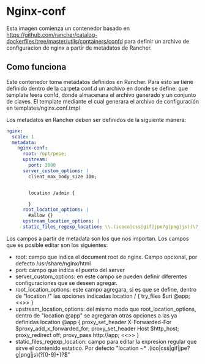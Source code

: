 # Nginx-conf
Esta imagen comienza un contenedor basado en https://github.com/rancher/catalog-dockerfiles/tree/master/utils/containers/confd para definir un
archivo de configuracion de nginx a partir de metadatos de Rancher.

## Como funciona
Este contenedor toma metadatos definidos en Rancher. Para esto se tiene definido dentro de la carpeta conf.d un archivo en donde se define: que template leera confd, donde almacenara el archivo generado y un conjunto de claves. 
El template mediante el cual generara el archivo de configuración en templates/nginx.conf.tmpl


Los metadatos en Rancher deben ser definidos de la siguiente manera:

```yml
nginx:
  scale: 1
  metadata:
    nginx-conf:
      root: /opt/pepe;
      upstream:
        port: 3000
      server_custom_options: |
        client_max_body_size 30m;


        location /admin {

        }
      root_location_options: |
        #allow {}
      upstream_location_options: |
      static_files_regexp_location: \\.(icoco|css|gif|jpe?g|png|js)(\?[0-9]+)$$
```

Los campos a partir de metadata son los que nos importan.
Los campos que es posible editar son los siguientes:
* root: campo que indica el document root de nginx. Campo opcional, por defecto /usr/share/nginx/html
* port: campo que indica el puerto del server
* server_custom_options: en este campo se pueden definir diferentes configuraciones que se deseen agregar.
* root_location_options: este campo agregara, si es que se define, dentro de "location /" las opciones indicadas
    location / {
        try_files $uri @app;
        <<<contenido de root_location_options>>>
    }
* upstream_location_options: del mismo modo que root_location_options, dentro de "location @app" se agregaran otras opciones a las ya definidas
  location @app {
    proxy_set_header X-Forwarded-For $proxy_add_x_forwarded_for;
    proxy_set_header Host $http_host;
    proxy_redirect off;
    proxy_pass http://app;
    <<<contenido de upstream_location_options>>>
  }
* static_files_regexp_location: campo para editar la expresion regular que sirve el contenido estatico. Por defecto "location ~* \.(ico|css|gif|jpe?g|png|js)(\?[0-9]+)?$"
